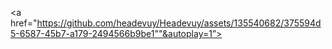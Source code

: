 <!DOCTYPE html>
<html>
<head>
<title>Page Title</title>
</head>
<body>

<a  href="https://github.com/headevuy/Headevuy/assets/135540682/375594d5-6587-45b7-a179-2494566b9be1""&autoplay=1”></a>

</body>
</html>








